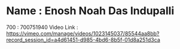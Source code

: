 # Name : Enosh Noah Das Indupalli
700 : 700751940
Video Link : https://vimeo.com/manage/videos/1023145037/85544aa8bb?record_session_id=a4d61451-d985-4bd6-8b5f-01d8a251d3ca
